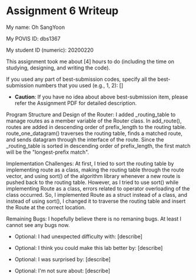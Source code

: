 Assignment 6 Writeup
=============

My name: Oh SangYoon

My POVIS ID: dbs1367

My student ID (numeric): 20200220

This assignment took me about [4] hours to do (including the time on studying, designing, and writing the code).

If you used any part of best-submission codes, specify all the best-submission numbers that you used (e.g., 1, 2): []

- **Caution**: If you have no idea about above best-submission item, please refer the Assignment PDF for detailed description.

Program Structure and Design of the Router:
I added _routing_table to manage routes as a member variable of the Router class.
In add_route(), routes are added in descending order of prefix_length to the routing table.
route_one_datagram() traverses the routing table, finds a matched route, and sends datagram through the interface of the route.
Since the _routing_table is sorted in descending order of prefix_length, the first match will be the "longest-prefix match".

Implementation Challenges:
At first, I tried to sort the routing table by implementing route as a class, making the routing table through the route vector,
and using sort() of the algorithm library whenever a new route is pushed back to the routing table.
However, as I tried to use sort() while implementing Route as a class, errors related to operator overloading of the class occurred.
So, I implemented Route as a struct instead of a class, and instead of using sort(),
I changed it to traverse the routing table and insert the Route at the correct location.

Remaining Bugs:
I hopefully believe there is no remaning bugs. At least I cannot see any bugs now.

- Optional: I had unexpected difficulty with: [describe]

- Optional: I think you could make this lab better by: [describe]

- Optional: I was surprised by: [describe]

- Optional: I'm not sure about: [describe]
